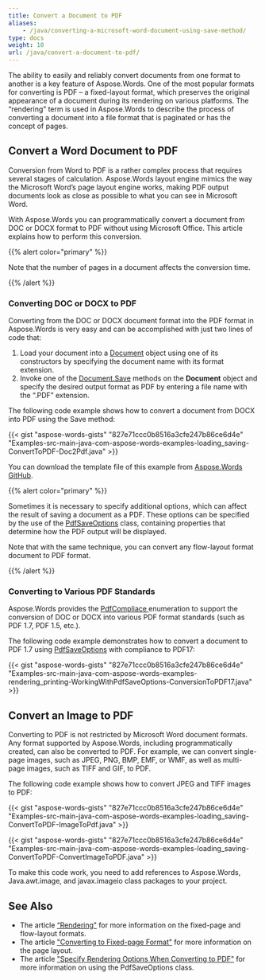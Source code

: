 ```yaml
---
title: Convert a Document to PDF
aliases: 
    - /java/converting-a-microsoft-word-document-using-save-method/
type: docs
weight: 10
url: /java/convert-a-document-to-pdf/
---
```


The ability to easily and reliably convert documents from one format to another is a key feature of Aspose.Words. One of the most popular formats for converting is PDF – a fixed-layout format, which preserves the original appearance of a document during its rendering on various platforms. The “rendering” term is used in Aspose.Words to describe the process of converting a document into a file format that is paginated or has the concept of pages.

## Convert a Word Document to PDF

Conversion from Word to PDF is a rather complex process that requires several stages of calculation. Aspose.Words layout engine mimics the way the Microsoft Word’s page layout engine works, making PDF output documents look as close as possible to what you can see in Microsoft Word.

With Aspose.Words you can programmatically convert a document from DOC or DOCX format to PDF without using Microsoft Office. This article explains how to perform this conversion.

{{% alert color="primary" %}} 

Note that the number of pages in a document affects the conversion time.

{{% /alert %}} 

### Converting DOC or DOCX to PDF

Converting from the DOC or DOCX document format into the PDF format in Aspose.Words is very easy and can be accomplished with just two lines of code that:

1. Load your document into a [Document](https://apireference.aspose.com/words/java/com.aspose.words/Document) object using one of its constructors by specifying the document name with its format extension.
1. Invoke one of the [Document.Save](https://apireference.aspose.com/words/java/com.aspose.words/document#save\(java.lang.String,int\)) methods on the **Document** object and specify the desired output format as PDF by entering a file name with the “.PDF” extension.

The following code example shows how to convert a document from DOCX into PDF using the Save method:

{{< gist "aspose-words-gists" "827e71ccc0b8516a3cfe247b86ce6d4e" "Examples-src-main-java-com-aspose-words-examples-loading_saving-ConvertToPDF-Doc2Pdf.java" >}}

You can download the template file of this example from [Aspose.Words GitHub](https://github.com/aspose-words/Aspose.Words-for-Java/tree/master/Examples/src/main/resources/com/aspose/words/examples/loading_saving/ConvertImageToPdf/Template.doc).

{{% alert color="primary" %}} 

Sometimes it is necessary to specify additional options, which can affect the result of saving a document as a PDF. These options can be specified by the use of the [PdfSaveOptions](https://apireference.aspose.com/words/java/com.aspose.words/PdfSaveOptions) class, containing properties that determine how the PDF output will be displayed.

Note that with the same technique, you can convert any flow-layout format document to PDF format.

{{% /alert %}} 

### Converting to Various PDF Standards

Aspose.Words provides the [PdfCompliace ](https://apireference.aspose.com/words/java/com.aspose.words/PdfCompliance)enumeration to support the conversion of DOC or DOCX into various PDF format standards (such as PDF 1.7, PDF 1.5, etc.).

The following code example demonstrates how to convert a document to PDF 1.7 using [PdfSaveOptions](https://apireference.aspose.com/words/java/com.aspose.words/PdfSaveOptions) with compliance to PDF17:

{{< gist "aspose-words-gists" "827e71ccc0b8516a3cfe247b86ce6d4e" "Examples-src-main-java-com-aspose-words-examples-rendering_printing-WorkingWithPdfSaveOptions-ConversionToPDF17.java" >}}

## Convert an Image to PDF

Converting to PDF is not restricted by Microsoft Word document formats. Any format supported by Aspose.Words, including programmatically created, can also be converted to PDF. For example, we can convert single-page images, such as JPEG, PNG, BMP, EMF, or WMF, as well as multi-page images, such as TIFF and GIF, to PDF.

The following code example shows how to convert JPEG and TIFF images to PDF:

{{< gist "aspose-words-gists" "827e71ccc0b8516a3cfe247b86ce6d4e" "Examples-src-main-java-com-aspose-words-examples-loading_saving-ConvertToPDF-ImageToPdf.java" >}}

{{< gist "aspose-words-gists" "827e71ccc0b8516a3cfe247b86ce6d4e" "Examples-src-main-java-com-aspose-words-examples-loading_saving-ConvertToPDF-ConvertImageToPDF.java" >}}

To make this code work, you need to add references to Aspose.Words, Java.awt.image, and javax.imageio class packages to your project.

## See Also

- The article [“Rendering"](/words/java/rendering/) for more information on the fixed-page and flow-layout formats.
- The article ["Converting to Fixed-page Format"](/words/java/converting-to-fixed-page-format/#convertingtofixed-pageformat-whatisapagelayout) for more information on the page layout.
- The article ["Specify Rendering Options When Converting to PDF"](/words/java/specify-rendering-options-when-converting-to-pdf/) for more information on using the PdfSaveOptions class.
